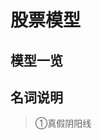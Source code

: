 # 股票模型

## 模型一览

> <Gupiao-collapse></Gupiao-collapse>


## 名词说明
> ①真假阴阳线
<!-- >> <image-preview></image-preview> -->